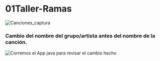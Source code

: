 # 01Taller-Ramas

![Canciones_captura](https://github.com/MichelleArreaga/01Taller-Ramas/assets/107522566/907f7abf-1f0c-4650-a6f4-937136fa20b2)

### Cambio del nombre del grupo/artista antes del nombre de la canción.
![Corremos el App java para revisar el cambio hecho](https://github.com/MichelleArreaga/01Taller-Ramas/assets/108914782/22b422c5-b4cc-4bbb-b3dd-73576c069121)
